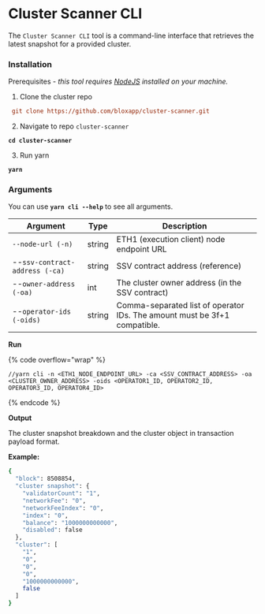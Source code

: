 # Cluster Scanner CLI

The `Cluster Scanner CLI` tool is a command-line interface that retrieves the latest snapshot for a provided cluster.

### Installation

Prerequisites _- this tool requires_ [_NodeJS_](https://nodejs.org/en/download/) _installed on your machine._

1. Clone the cluster repo

```ini
 git clone https://github.com/bloxapp/cluster-scanner.git
```

2. Navigate to repo `cluster-scanner`

<pre class="language-ini"><code class="lang-ini"><strong>cd cluster-scanner
</strong></code></pre>

3. Run yarn

<pre class="language-ini"><code class="lang-ini"><strong>yarn
</strong></code></pre>

### &#x20;Arguments

You can use **`yarn cli --help`** to see all arguments.&#x20;

| Argument                       | Type   | Description                                                               |
| ------------------------------ | ------ | ------------------------------------------------------------------------- |
| `--node-url (-n)`              | string | ETH1 (execution client) node endpoint URL                                 |
| --`ssv-contract-address (-ca)` | string | SSV contract address (reference)                                          |
| --`owner-address (-oa)`        | int    | The cluster owner address (in the SSV contract)                           |
| --`operator-ids (-oids)`       | string | Comma-separated list of operator IDs. The amount must be 3f+1 compatible. |

**Run**

{% code overflow="wrap" %}
```
//yarn cli -n <ETH1_NODE_ENDPOINT_URL> -ca <SSV_CONTRACT_ADDRESS> -oa <CLUSTER_OWNER_ADDRESS> -oids <OPERATOR1_ID, OPERATOR2_ID, OPERATOR3_ID, OPERATOR4_ID>
```
{% endcode %}

**Output**

The cluster snapshot breakdown and the cluster object in transaction payload format.

**Example:**

```bash
{
  "block": 8508854,
  "cluster snapshot": {
    "validatorCount": "1",
    "networkFee": "0",
    "networkFeeIndex": "0",
    "index": "0",
    "balance": "1000000000000",
    "disabled": false
  },
  "cluster": [
    "1",
    "0",
    "0",
    "0",
    "1000000000000",
    false
  ]
}
```
